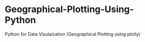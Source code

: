 # Geographical-Plotting-Using-Python
Python for Data Visulaization (Geographical Plotting using plotly)
